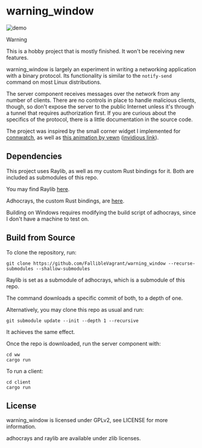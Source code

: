 # warning_window

![demo](./demo.gif)

> [!WARNING]
> This is a hobby project that is mostly finished. It won't be receiving new features.

warning_window is largely an experiment in writing a networking application with a binary protocol. Its functionality is similar to the `notify-send` command on most Linux distributions.

The server component receives messages over the network from any number of clients. There are no controls in place to handle malicious clients, though, so don't expose the server to the public Internet unless it's through a tunnel that requires authorization first. If you are curious about the specifics of the protocol, there is a little documentation in the source code.

The project was inspired by the small corner widget I implemented for [connwatch](https://github.com/falliblevagrant/adhocrays), as well as [this animation by vewn](https://www.youtube.com/watch?v=KJNWlMiL1zM&t=52) ([invidious link](https://iv.melmac.space/watch?v=KJNWlMiL1zM&t=52)).

## Dependencies
This project uses Raylib, as well as my custom Rust bindings for it. Both are included as submodules of this repo.

You may find Raylib [here](https://github.com/raysan5/raylib).

Adhocrays, the custom Rust bindings, are [here](https://github.com/falliblevagrant/adhocrays).

Building on Windows requires modifying the build script of adhocrays, since I don't have a machine to test on.

## Build from Source
To clone the repository, run:
```
git clone https://github.com/FallibleVagrant/warning_window --recurse-submodules --shallow-submodules
```
Raylib is set as a submodule of adhocrays, which is a submodule of this repo.

The command downloads a specific commit of both, to a depth of one.

Alternatively, you may clone this repo as usual and run:
```
git submodule update --init --depth 1 --recursive
```
It achieves the same effect.

Once the repo is downloaded, run the server component with:
```
cd ww
cargo run
```

To run a client:
```
cd client
cargo run
```

## License
warning_window is licensed under GPLv2, see LICENSE for more information.

adhocrays and raylib are available under zlib licenses.
